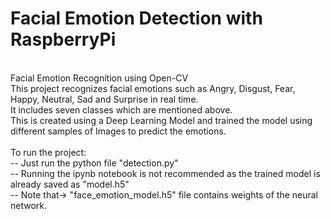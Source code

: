 # Facial Emotion Detection with RaspberryPi<br/>
<br/>
Facial Emotion Recognition using Open-CV <br/>
This project recognizes facial emotions such as Angry, Disgust, Fear, Happy, Neutral, Sad and Surprise in real time.<br/>
It includes seven classes which are mentioned above.<br/>
This is created using a Deep Learning Model and trained the model using different samples of Images to predict the emotions.<br/>
<br/>
To run the project:<br/>
-- Just run the python file "detection.py"<br/>
-- Running the ipynb notebook is not recommended as the trained model is already saved as "model.h5"<br/>
-- Note that-> "face_emotion_model.h5" file contains weights of the neural network.<br/>